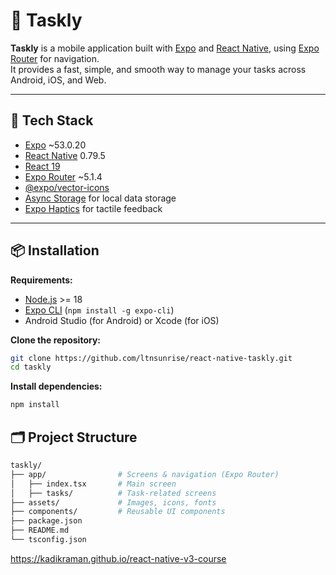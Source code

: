 # 📱 Taskly

**Taskly** is a mobile application built with [Expo](https://expo.dev/) and [React Native](https://reactnative.dev/), using [Expo Router](https://expo.github.io/router/) for navigation.  
It provides a fast, simple, and smooth way to manage your tasks across Android, iOS, and Web.

---

## 🚀 Tech Stack

- [Expo](https://expo.dev/) ~53.0.20
- [React Native](https://reactnative.dev/) 0.79.5
- [React 19](https://react.dev/)
- [Expo Router](https://expo.github.io/router/) ~5.1.4
- [@expo/vector-icons](https://docs.expo.dev/guides/icons/)
- [Async Storage](https://react-native-async-storage.github.io/async-storage/) for local data storage
- [Expo Haptics](https://docs.expo.dev/versions/latest/sdk/haptics/) for tactile feedback

---

## 📦 Installation

**Requirements:**

- [Node.js](https://nodejs.org/) >= 18
- [Expo CLI](https://docs.expo.dev/get-started/installation/) (`npm install -g expo-cli`)
- Android Studio (for Android) or Xcode (for iOS)

**Clone the repository:**

```bash
git clone https://github.com/ltnsunrise/react-native-taskly.git
cd taskly
```

**Install dependencies:**

```bash
npm install
```

## 🗂 Project Structure

```bash
taskly/
├── app/                # Screens & navigation (Expo Router)
│   ├── index.tsx       # Main screen
│   ├── tasks/          # Task-related screens
├── assets/             # Images, icons, fonts
├── components/         # Reusable UI components
├── package.json
├── README.md
└── tsconfig.json

```

https://kadikraman.github.io/react-native-v3-course

